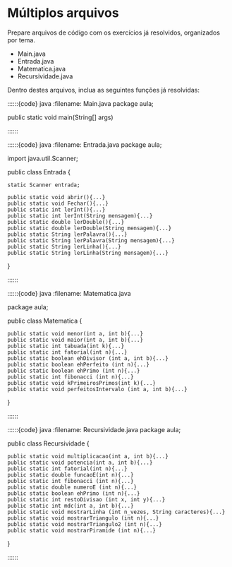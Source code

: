 
# Múltiplos arquivos

Prepare arquivos de código com os exercícios já resolvidos, organizados por tema.

- Main.java
- Entrada.java
- Matematica.java
- Recursividade.java

Dentro destes arquivos, inclua as seguintes funções já resolvidas:


::::::{code} java
:filename: Main.java
package aula;

public static void main(String[] args)

::::::

::::::{code} java
:filename: Entrada.java
package aula;

import java.util.Scanner;

public class Entrada {

    static Scanner entrada;

    public static void abrir(){...}
    public static void Fechar(){...}
    public static int lerInt(){...}
    public static int lerInt(String mensagem){...}
    public static double lerDouble(){...}
    public static double lerDouble(String mensagem){...}
    public static String lerPalavra(){...}
    public static String lerPalavra(String mensagem){...}
    public static String lerLinha(){...}
    public static String lerLinha(String mensagem){...}
}

::::::

::::::{code} java
:filename: Matematica.java

package aula;

public class Matematica {

    public static void menor(int a, int b){...}
    public static void maior(int a, int b){...}
    public static int tabuada(int k){...}
    public static int fatorial(int n){...}
    public static boolean ehDivisor (int a, int b){...}
    public static boolean ehPerfeito (int n){...}
    public static boolean ehPrimo (int n){...}
    public static int fibonacci (int n){...}
    public static void kPrimeirosPrimos(int k){...}
    public static void perfeitosIntervalo (int a, int b){...}
}

::::::

::::::{code} java
:filename: Recursividade.java
package aula;

public class Recursividade {

    public static void multiplicacao(int a, int b){...}
    public static void potencia(int a, int b){...}
    public static int fatorial(int n){...}
    public static double funcaoE(int n){...}
    public static int fibonacci (int n){...}
    public static double numeroE (int n){...}
    public static boolean ehPrimo (int n){...}
    public static int restoDivisao (int x, int y){...}
    public static int mdc(int a, int b){...}
    public static void mostrarLinha (int n_vezes, String caracteres){...}
    public static void mostrarTriangulo (int n){...}
    public static void mostrarTriangulo2 (int n){...}
    public static void mostrarPiramide (int n){...}
}

::::::